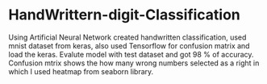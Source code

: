 # HandWrittern-digit-Classification
Using Artificial Neural Network created handwritten classification, used mnist dataset from keras, also used Tensorflow for confusion matrix and load the keras. Evalute model with test dataset and got 98 % of accuracy. Confusion mtrix shows the how many wrong numbers selected as a right in which I used heatmap from seaborn library.
